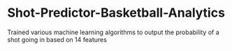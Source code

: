 # Shot-Predictor-Basketball-Analytics
Trained various machine learning algorithms to output the probability of a shot going in based on 14 features
